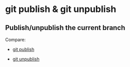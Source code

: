 # git publish & git unpublish

## Publish/unpublish the current branch

Compare:

* [git publish](../git-publish)

* [git unpublish](../git-unpublish)
